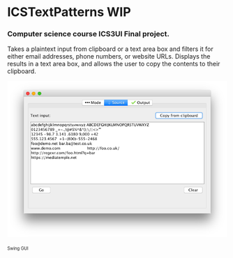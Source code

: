 # ICSTextPatterns WIP
### Computer science course ICS3UI Final project.

Takes a plaintext input from clipboard or a text area box and filters it for either email addresses, phone numbers, or website URLs. Displays the results in a text area box, and allows the user to copy the contents to their clipboard.

![Mode tab](https://raw.githubusercontent.com/calumptrck/ICSTextPatterns/master/screenshots/ICS.png)

<sub><sup>Swing GUI</sup></sub>
